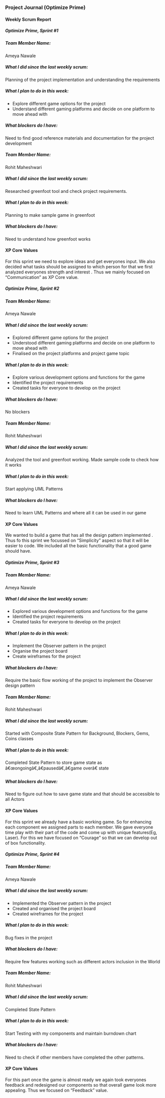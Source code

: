 ### Project Journal (Optimize Prime)

#### Weekly Scrum Report

##### Optimize Prime, Sprint #1

##### Team Member Name:
Ameya Nawale

##### What I did since the last weekly scrum:
Planning of the project implementation and understanding the requirements

##### What I plan to do in this week:
* Explore different game options for the project
* Understand different gaming platforms and decide on one platform to move ahead with

##### What blockers do I have:
Need to find good reference materials and documentation for the project development


##### Team Member Name:
Rohit Maheshwari

##### What I did since the last weekly scrum:
Researched greenfoot tool and check project requirements.

##### What I plan to do in this week:
Planning to make sample game in greenfoot

##### What blockers do I have:
Need to understand how greenfoot works



#### XP Core Values
For this sprint we need to explore ideas and get everyones input. We also decided what tasks should be assigned to which person for that we first analyzed  everyones strength and interest . Thus we mainly focused on “Communication” as XP Core value.


##### Optimize Prime, Sprint #2

##### Team Member Name:
Ameya Nawale

##### What I did since the last weekly scrum:
* Explored different game options for the project
* Understood different gaming platforms and decide on one platform to move ahead with
* Finalised on the project platforms and project game topic

##### What I plan to do in this week:
* Explore various development options and functions for the game
* Identified the project requirements
* Created tasks for everyone to develop on the project

##### What blockers do I have:
No blockers


##### Team Member Name:
Rohit Maheshwari

##### What I did since the last weekly scrum:
Analyzed the tool and greenfoot working. Made sample code to check how it works

##### What I plan to do in this week:
Start applying UML Patterns

##### What blockers do I have:
Need to learn UML Patterns and where all it can be used in our game


#### XP Core Values
We wanted  to build a game that has all the design pattern implemented . Thus fo this sprint we focussed on “Simplicity” aspect so that it will be easier to code. We included all the basic functionality that a good game should have.



##### Optimize Prime, Sprint #3

##### Team Member Name:
Ameya Nawale

##### What I did since the last weekly scrum:
* Explored various development options and functions for the game
* Identified the project requirements
* Created tasks for everyone to develop on the project

##### What I plan to do in this week:
* Implement the Observer pattern in the project
* Organise the project board
* Create wireframes for the project

##### What blockers do I have:
Require the basic flow working of the project to implement the Observer design pattern


##### Team Member Name:
Rohit Maheshwari

##### What I did since the last weekly scrum:
Started with Composite State Pattern for Background, Blockers, Gems, Coins classes

##### What I plan to do in this week:
Completed State Pattern to store game state as â€œongoingâ€,â€pausedâ€,â€game overâ€ state 


##### What blockers do I have:
Need to figure out how to save game state and that should be accessible to all Actors



#### XP Core Values
For this sprint we already have a basic working game. So for enhancing each component we assigned parts to each member. We gave everyone time play with their part of the code and come up with unique features(Eg, Laser). For this we have focused on “Courage” so that we can develop  out of box functionality.


##### Optimize Prime, Sprint #4

##### Team Member Name:
Ameya Nawale

##### What I did since the last weekly scrum:
* Implemented the Observer pattern in the project
* Created and organised the project board
* Created wireframes for the project

##### What I plan to do in this week:
Bug fixes in the project

##### What blockers do I have:
Require few features working such as different actors inclusion in the World

##### Team Member Name:

Rohit Maheshwari

##### What I did since the last weekly scrum:
Completed State Pattern

##### What I plan to do in this week:
Start Testing with my components and maintain burndown chart

##### What blockers do I have:
Need to check if other members have completed the other patterns. 


#### XP Core Values
For this part once the game is almost ready we again took everyones feedback and redesigned our components so that overall game look more appealing.
Thus we focused on “Feedback” value.
